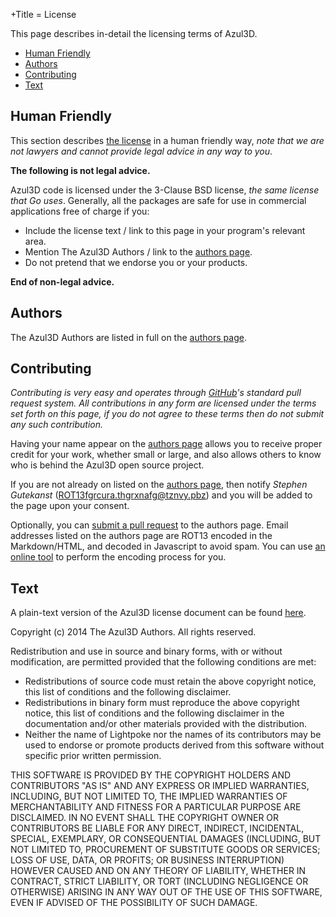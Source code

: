 +Title = License

This page describes in-detail the licensing terms of Azul3D.

* [Human Friendly](#human-friendly)
* [Authors](#authors)
* [Contributing](#contributing)
* [Text](#text)

## Human Friendly

This section describes [the license](#text) in a human friendly way, *note that we are not lawyers and cannot provide legal advice in any way to you*.

**The following is not legal advice.**

Azul3D code is licensed under the 3-Clause BSD license, *the same license that Go uses*. Generally, all the packages are safe for use in commercial applications free of charge if you:

* Include the license text / link to this page in your program's relevant area.
* Mention The Azul3D Authors / link to the [authors page](/doc/authors.html).
* Do not pretend that we endorse you or your products.

**End of non-legal advice.**

## Authors

The Azul3D Authors are listed in full on the [authors page](/doc/authors.html).

## Contributing

*Contributing is very easy and operates through [GitHub](http://github.com/azul3d)'s standard pull request system. All contributions in any form are licensed under the terms set forth on this page, if you do not agree to these terms then do not submit any such contribution.*

Having your name appear on the [authors page](/doc/authors.html) allows you to receive proper credit for your work, whether small or large, and also allows others to know who is behind the Azul3D open source project.

If you are not already on listed on the [authors page](/doc/authors.html), then notify *Stephen Gutekanst* (<ROT13fgrcura.thgrxnafg@tznvy.pbz>) and you will be added to the page upon your consent.

Optionally, you can [submit a pull request](https://github.com/azul3d/cmd-webgen/blob/master/pages/doc/authors.md) to the authors page. Email addresses listed on the authors page are ROT13 encoded in the Markdown/HTML, and decoded in Javascript to avoid spam. You can use [an online tool](http://www.rot13.com/index.php) to perform the encoding process for you.

## Text

A plain-text version of the Azul3D license document can be found [here](/content/LICENSE).

Copyright (c) 2014 The Azul3D Authors. All rights reserved.

Redistribution and use in source and binary forms, with or without
modification, are permitted provided that the following conditions are
met:

* Redistributions of source code must retain the above copyright notice, this list of conditions and the following disclaimer.
* Redistributions in binary form must reproduce the above copyright notice, this list of conditions and the following disclaimer in the documentation and/or other materials provided with the distribution.
* Neither the name of Lightpoke nor the names of its contributors may be used to endorse or promote products derived from this software without specific prior written permission.

THIS SOFTWARE IS PROVIDED BY THE COPYRIGHT HOLDERS AND CONTRIBUTORS
"AS IS" AND ANY EXPRESS OR IMPLIED WARRANTIES, INCLUDING, BUT NOT
LIMITED TO, THE IMPLIED WARRANTIES OF MERCHANTABILITY AND FITNESS FOR
A PARTICULAR PURPOSE ARE DISCLAIMED. IN NO EVENT SHALL THE COPYRIGHT
OWNER OR CONTRIBUTORS BE LIABLE FOR ANY DIRECT, INDIRECT, INCIDENTAL,
SPECIAL, EXEMPLARY, OR CONSEQUENTIAL DAMAGES (INCLUDING, BUT NOT
LIMITED TO, PROCUREMENT OF SUBSTITUTE GOODS OR SERVICES; LOSS OF USE,
DATA, OR PROFITS; OR BUSINESS INTERRUPTION) HOWEVER CAUSED AND ON ANY
THEORY OF LIABILITY, WHETHER IN CONTRACT, STRICT LIABILITY, OR TORT
(INCLUDING NEGLIGENCE OR OTHERWISE) ARISING IN ANY WAY OUT OF THE USE
OF THIS SOFTWARE, EVEN IF ADVISED OF THE POSSIBILITY OF SUCH DAMAGE.

